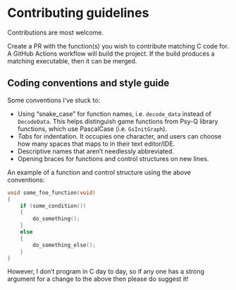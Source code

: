 # Contributing guidelines
Contributions are most welcome.

Create a PR with the function(s) you wish to contribute matching C code for. A GitHub Actions workflow will build the project. If the build produces a matching executable, then it can be merged.

## Coding conventions and style guide
Some conventions I’ve stuck to:

- Using “snake_case” for function names, i.e. `decode_data` instead of `DecodeData`. This helps distinguish game functions from Psy-Q library functions, which use PascalCase (i.e. `GsInitGraph`).
- *Tabs* for indentation. It occupies one character, and users can choose how many spaces that maps to in their text editor/IDE.
- Descriptive names that aren’t needlessly abbreviated.
- Opening braces for functions and control structures on new lines.

An example of a function and control structure using the above conventions:

```c
void some_foo_function(void)
{
	if (some_condition())
	{
		do_something();
	}
	else
	{
		do_something_else();
	}
}
```

However, I don’t program in C day to day, so if any one has a strong argument for a change to the above then please do suggest it!
